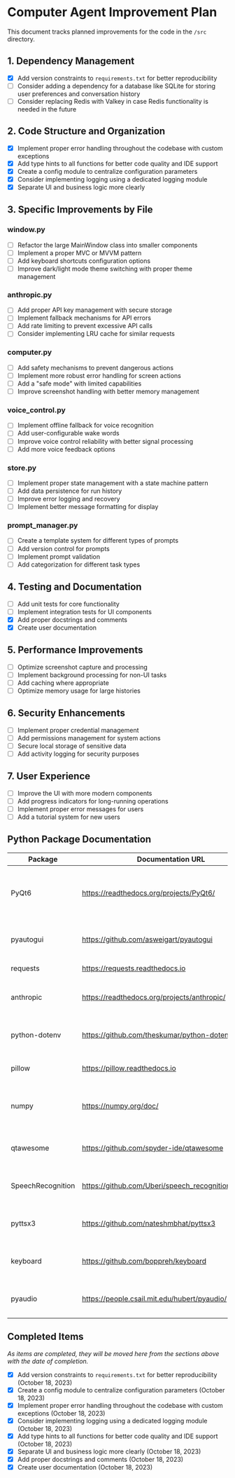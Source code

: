 # Computer Agent Improvement Plan

This document tracks planned improvements for the code in the `/src` directory.

## 1. Dependency Management
- [x] Add version constraints to `requirements.txt` for better reproducibility
- [ ] Consider adding a dependency for a database like SQLite for storing user preferences and conversation history
- [ ] Consider replacing Redis with Valkey in case Redis functionality is needed in the future

## 2. Code Structure and Organization
- [x] Implement proper error handling throughout the codebase with custom exceptions
- [x] Add type hints to all functions for better code quality and IDE support
- [x] Create a config module to centralize configuration parameters
- [x] Consider implementing logging using a dedicated logging module
- [x] Separate UI and business logic more clearly

## 3. Specific Improvements by File

### window.py
- [ ] Refactor the large MainWindow class into smaller components
- [ ] Implement a proper MVC or MVVM pattern
- [ ] Add keyboard shortcuts configuration options
- [ ] Improve dark/light mode theme switching with proper theme management

### anthropic.py
- [ ] Add proper API key management with secure storage
- [ ] Implement fallback mechanisms for API errors
- [ ] Add rate limiting to prevent excessive API calls
- [ ] Consider implementing LRU cache for similar requests

### computer.py
- [ ] Add safety mechanisms to prevent dangerous actions
- [ ] Implement more robust error handling for screen actions
- [ ] Add a "safe mode" with limited capabilities
- [ ] Improve screenshot handling with better memory management

### voice_control.py
- [ ] Implement offline fallback for voice recognition
- [ ] Add user-configurable wake words
- [ ] Improve voice control reliability with better signal processing
- [ ] Add more voice feedback options

### store.py
- [ ] Implement proper state management with a state machine pattern
- [ ] Add data persistence for run history
- [ ] Improve error logging and recovery
- [ ] Implement better message formatting for display

### prompt_manager.py
- [ ] Create a template system for different types of prompts
- [ ] Add version control for prompts
- [ ] Implement prompt validation
- [ ] Add categorization for different task types

## 4. Testing and Documentation
- [ ] Add unit tests for core functionality
- [ ] Implement integration tests for UI components
- [x] Add proper docstrings and comments
- [x] Create user documentation

## 5. Performance Improvements
- [ ] Optimize screenshot capture and processing
- [ ] Implement background processing for non-UI tasks
- [ ] Add caching where appropriate
- [ ] Optimize memory usage for large histories

## 6. Security Enhancements
- [ ] Implement proper credential management
- [ ] Add permissions management for system actions
- [ ] Secure local storage of sensitive data
- [ ] Add activity logging for security purposes

## 7. User Experience
- [ ] Improve the UI with more modern components
- [ ] Add progress indicators for long-running operations
- [ ] Implement proper error messages for users
- [ ] Add a tutorial system for new users

## Python Package Documentation

| Package | Documentation URL | Description |
|---------|------------------|-------------|
| PyQt6 | https://readthedocs.org/projects/PyQt6/ | Python bindings for the Qt cross platform application toolkit |
| pyautogui | https://github.com/asweigart/pyautogui | GUI automation tools for Python |
| requests | https://requests.readthedocs.io | Python HTTP for Humans |
| anthropic | https://readthedocs.org/projects/anthropic/ | The official Python library for the Anthropic API |
| python-dotenv | https://github.com/theskumar/python-dotenv | Read key-value pairs from .env files |
| pillow | https://pillow.readthedocs.io | Python Imaging Library (Fork) |
| numpy | https://numpy.org/doc/ | Fundamental package for array computing in Python |
| qtawesome | https://github.com/spyder-ide/qtawesome | FontAwesome icons in PyQt and PySide applications |
| SpeechRecognition | https://github.com/Uberi/speech_recognition#readme | Library for performing speech recognition |
| pyttsx3 | https://github.com/nateshmbhat/pyttsx3 | Text to Speech (TTS) library for Python 3 |
| keyboard | https://github.com/boppreh/keyboard | Hook and simulate keyboard events |
| pyaudio | https://people.csail.mit.edu/hubert/pyaudio/ | Cross-platform audio I/O with PortAudio |

## Completed Items

*As items are completed, they will be moved here from the sections above with the date of completion.*

- [x] Add version constraints to `requirements.txt` for better reproducibility (October 18, 2023)
- [x] Create a config module to centralize configuration parameters (October 18, 2023)
- [x] Implement proper error handling throughout the codebase with custom exceptions (October 18, 2023)
- [x] Consider implementing logging using a dedicated logging module (October 18, 2023)
- [x] Add type hints to all functions for better code quality and IDE support (October 18, 2023)
- [x] Separate UI and business logic more clearly (October 18, 2023)
- [x] Add proper docstrings and comments (October 18, 2023)
- [x] Create user documentation (October 18, 2023) 